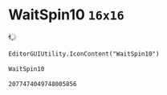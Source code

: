 # WaitSpin10 `16x16`
<img src="/img/WaitSpin10.png" width=16 height=16>

``` CSharp
EditorGUIUtility.IconContent("WaitSpin10")
```
```
WaitSpin10
```
```
2077474049748005856
```
